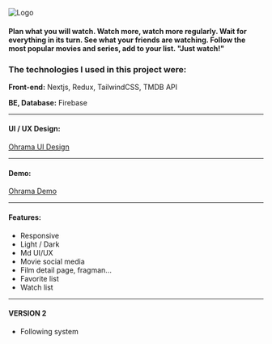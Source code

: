 
![Logo](https://raw.githubusercontent.com/poyrazavsever/Movie-App/master/public/Logo/K%C4%B1sa%20Logo.png)

    
#### Plan what you will watch. Watch more, watch more regularly. Wait for everything in its turn. See what your friends are watching. Follow the most popular movies and series, add to your list. "Just watch!"




### The technologies I used in this project were:

**Front-end:** Nextjs, Redux, TailwindCSS, TMDB API

**BE, Database:** Firebase

  
---
#### UI / UX Design: 
[Ohrama UI Design](https://www.figma.com/file/fvD3vGaEhYmarbOZFZLCtj/Movie-App?type=design&node-id=110-121&mode=design&t=Ca2qjvL9NzrViQgt-0)

---
#### Demo: 
[Ohrama Demo](https://movie-app-v2-zcp7.vercel.app/)


  ---

#### Features:
- Responsive
- Light / Dark
- Md UI/UX
- Movie social media
- Film detail page, fragman...
- Favorite list
- Watch list

----

#### VERSION 2
- Following system

    

  

